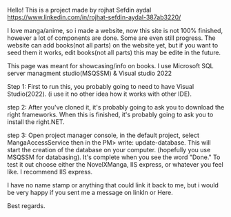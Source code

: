 Hello! This is a project made by rojhat Sefdin aydal https://www.linkedin.com/in/rojhat-sefdin-aydal-387ab3220/

I love manga/anime, so i made a website, now this site is not 100% finished, however a lot of components are done. Some are even still progress. 
The website can add books(not all parts) on the website yet, but if you want to seed them it works, edit books(not all parts) this may be edite in the future.

This page was meant for showcasing/info on books. 
I use Microsoft SQL server managment studio(MSQSSM) & Visual studio 2022 

Step 1: First to run this, you probably going to need to have Visual Studio(2022). (i use it no other idea how it works with other IDE).

step 2: After you've cloned it, it's probably going to ask you to download the right frameworks. When this is finished, it's probably going to ask you to install the right.NET.

step 3: Open project manager console, in the default project, select MangaAccessService then in the PM> write: update-database. This will start the creation of the database on your computer. (hopefully you use MSQSSM for databasing).
It's complete when you see the word "Done." 
To test it out choose either the NovelXManga, IIS express, or whatever you feel like. I recommend IIS express. 


I have no name stamp or anything that could link it back to me, but i would be very happy if you sent me a message on linkIn or Here. 

Best regards. 
